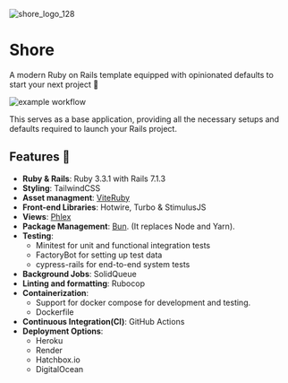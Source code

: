 ![shore_logo_128](https://github.com/yatish27/shore/assets/1014383/fbad8ed2-9510-4693-a342-4bafa515b164)

# Shore

A modern Ruby on Rails template equipped with opinionated defaults to start your next project 🚀

![example workflow](https://github.com/yatish27/shore/actions/workflows/ci.yml/badge.svg)

This serves as a base application, providing all the necessary setups 
and defaults required to launch your Rails project.

## Features 🌟
- **Ruby & Rails**: Ruby 3.3.1 with Rails 7.1.3
- **Styling**: TailwindCSS
- **Asset managment**: [ViteRuby](https://github.com/ElMassimo/vite_ruby)
- **Front-end Libraries**: Hotwire, Turbo & StimulusJS 
- **Views**: [Phlex](https://www.phlex.fun)
- **Package Management**: [Bun](https://bun.sh). (It replaces Node and Yarn).
- **Testing**:
  - Minitest for unit and functional integration tests
  - FactoryBot for setting up test data
  - cypress-rails for end-to-end system tests
- **Background Jobs**: SolidQueue 
- **Linting and formatting**: Rubocop
- **Containerization**:
  - Support for docker compose for development and testing.
  - Dockerfile
- **Continuous Integration(CI)**: GitHub Actions
- **Deployment Options**:
  - Heroku
  - Render
  - Hatchbox.io
  - DigitalOcean

